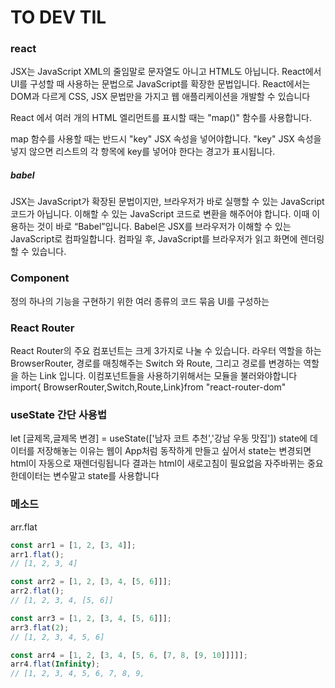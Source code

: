# TO DEV TIL
### react
JSX는 JavaScript XML의 줄임말로 문자열도 아니고 HTML도 아닙니다.
React에서 UI를 구성할 때 사용하는 문법으로 JavaScript를 확장한 문법입니다.
React에서는 DOM과 다르게 CSS, JSX 문법만을 가지고 웹 애플리케이션을 개발할 수 있습니다

React 에서 여러 개의 HTML 엘리먼트를 표시할 때는 "map()" 함수를 사용합니다.

map 함수를 사용할 때는 반드시 "key" JSX 속성을 넣어야합니다.
"key" JSX 속성을 넣지 않으면 리스트의 각 항목에 key를 넣어야 한다는 경고가 표시됩니다.
##### babel
JSX는 JavaScript가 확장된 문법이지만, 브라우저가 바로 실행할 수 있는 JavaScript 코드가 아닙니다. 
이해할 수 있는 JavaScript 코드로 변환을 해주어야 합니다.
이때 이용하는 것이 바로 “Babel”입니다. Babel은 JSX를 브라우저가 이해할 수 있는 JavaScript로 컴파일합니다. 컴파일 후, JavaScript를 브라우저가 읽고 화면에 렌더링할 수 있습니다.

### Component
정의
하나의 기능을 구현하기 위한 여러 종류의 코드 묶음
UI를 구성하는 

### React Router
React Router의 주요 컴포넌트는 크게 3가지로 나눌 수 있습니다. 라우터 역할을 하는 BrowserRouter, 경로를 매칭해주는 Switch 와 Route, 그리고 경로를 변경하는 역할을 하는 Link 입니다.
이컴포넌트들을 사용하기위해서는 모듈을 불러와야합니다
import{ BrowserRouter,Switch,Route,Link}from "react-router-dom" 

### useState 간단 사용법
let [글제목,글제목 변경] = useState(['남자 코트 추천','강남 우동 맛집'])
state에 데이터를 저장해놓는 이유는 웹이 App처럼 동작하게 만들고 싶어서
state는 변경되면 html이 자동으로 재렌더링됩니다 결과는 html이 새로고침이 필요없음 자주바뀌는 중요한데이터는 변수말고 state를 사용합니다 



### 메소드 
arr.flat  
```js
const arr1 = [1, 2, [3, 4]];
arr1.flat();
// [1, 2, 3, 4]

const arr2 = [1, 2, [3, 4, [5, 6]]];
arr2.flat();
// [1, 2, 3, 4, [5, 6]]

const arr3 = [1, 2, [3, 4, [5, 6]]];
arr3.flat(2);
// [1, 2, 3, 4, 5, 6]

const arr4 = [1, 2, [3, 4, [5, 6, [7, 8, [9, 10]]]]];
arr4.flat(Infinity);
// [1, 2, 3, 4, 5, 6, 7, 8, 9, 
```